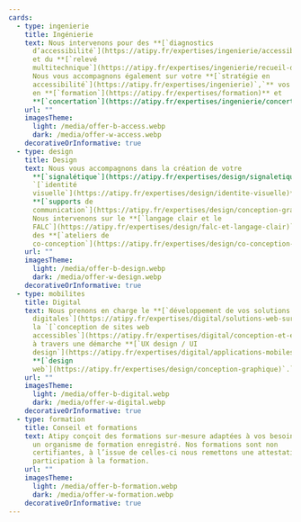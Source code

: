 ```yaml
---
cards:
  - type: ingenierie
    title: Ingénierie
    text: Nous intervenons pour des **[`diagnostics
      d’accessibilité`](https://atipy.fr/expertises/ingenierie/accessibilite-du-cadre-bati)**
      et du **[`relevé
      multitechnique`](https://atipy.fr/expertises/ingenierie/recueil-de-donnees-complementaires)**.
      Nous vous accompagnons également sur votre **[`stratégie en
      accessibilité`](https://atipy.fr/expertises/ingenierie)`,`** vos besoins
      en **[`formation`](https://atipy.fr/expertises/formation)** et
      **[`concertation`](https://atipy.fr/expertises/ingenierie/concertation-et-evenementiel)`.`**
    url: ""
    imagesTheme:
      light: /media/offer-b-access.webp
      dark: /media/offer-w-access.webp
    decorativeOrInformative: true
  - type: design
    title: Design
    text: Nous vous accompagnons dans la création de votre
      **[`signalétique`](https://atipy.fr/expertises/design/signaletique)`,
      `[`identité
      visuelle`](https://atipy.fr/expertises/design/identite-visuelle)** et
      **[`supports de
      communication`](https://atipy.fr/expertises/design/conception-graphique)`.`**
      Nous intervenons sur le **[`langage clair et le
      FALC`](https://atipy.fr/expertises/design/falc-et-langage-clair)`,`** et
      des **[`ateliers de
      co-conception`](https://atipy.fr/expertises/design/co-conception-et-concertation)`.`**
    url: ""
    imagesTheme:
      light: /media/offer-b-design.webp
      dark: /media/offer-w-design.webp
    decorativeOrInformative: true
  - type: mobilites
    title: Digital
    text: Nous prenons en charge le **[`développement de vos solutions
      digitales`](https://atipy.fr/expertises/digital/solutions-web-sur-mesure)`,
      la `[`conception de sites web
      accessibles`](https://atipy.fr/expertises/digital/conception-et-expertise)**
      à travers une démarche **[`UX design / UI
      design`](https://atipy.fr/expertises/digital/applications-mobiles-1)** et
      **[`design
      web`](https://atipy.fr/expertises/design/conception-graphique)`.`**
    url: ""
    imagesTheme:
      light: /media/offer-b-digital.webp
      dark: /media/offer-w-digital.webp
    decorativeOrInformative: true
  - type: formation
    title: Conseil et formations
    text: Atipy conçoit des formations sur-mesure adaptées à vos besoins. Atipy est
      un organisme de formation enregistré. Nos formations sont non
      certifiantes, à l’issue de celles-ci nous remettons une attestation de
      participation à la formation.
    url: ""
    imagesTheme:
      light: /media/offer-b-formation.webp
      dark: /media/offer-w-formation.webp
    decorativeOrInformative: true
---
```

